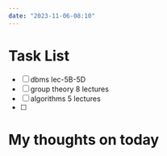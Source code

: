```yaml
---
date: "2023-11-06-08:10"
---
```


# Task List

- [ ] dbms lec-5B-5D
- [ ] group theory 8 lectures
- [ ] algorithms 5 lectures
- [ ] 

# My thoughts on today


